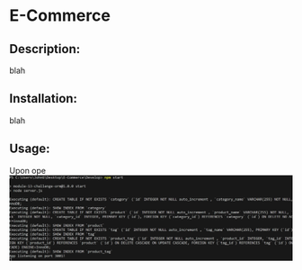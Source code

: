 # E-Commerce

## Description:
blah 

## Installation:
blah 

## Usage:
Upon ope
![](./Assets/rmeimg/ecom.png)

